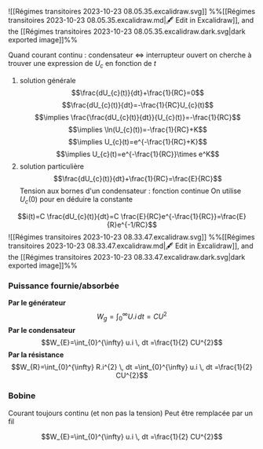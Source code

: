 ![[Régimes transitoires 2023-10-23 08.05.35.excalidraw.svg]]
%%[[Régimes transitoires 2023-10-23 08.05.35.excalidraw.md|🖋 Edit in Excalidraw]], and the [[Régimes transitoires 2023-10-23 08.05.35.excalidraw.dark.svg|dark exported image]]%%

Quand courant continu : condensateur $\iff$ interrupteur ouvert
on cherche à trouver une expression de $U_{c}$ en fonction de $t$

1. solution générale
 $$\frac{dU_{c}(t)}{dt}+\frac{1}{RC}=0$$
 $$\frac{dU_{c}(t)}{dt}=-\frac{1}{RC}U_{c}(t)$$
 $$\implies \frac{\frac{dU_{c}(t)}{dt}}{U_{c}(t)}=-\frac{1}{RC}$$
 $$\implies \ln(U_{c}(t))=-\frac{1}{RC}+K$$$$\implies U_{c}(t)=e^{-\frac{1}{RC}+K}$$
 $$\implies U_{c}(t)=e^{-\frac{1}{RC}}\times e^K$$
2. solution particulière
 $$\frac{dU_{c}(t)}{dt}+\frac{1}{RC}=\frac{E}{RC}$$
 Tension aux bornes d'un condensateur : fonction continue
On utilise $U_{c}(0)$ pour en déduire la constante

$$i(t)=C \frac{dU_{c}(t)}{dt}=C \frac{E}{RC}e^{-\frac{1}{RC}}=\frac{E}{R}e^{-1/RC}$$
![[Régimes transitoires 2023-10-23 08.33.47.excalidraw.svg]]
%%[[Régimes transitoires 2023-10-23 08.33.47.excalidraw.md|🖋 Edit in Excalidraw]], and the [[Régimes transitoires 2023-10-23 08.33.47.excalidraw.dark.svg|dark exported image]]%%

### Puissance fournie/absorbée
**Par le générateur**
$$W_{g}=\int_{0}^{\infty} U.i \, dt =CU^{2}$$
**Par le condensateur**
$$W_{E}=\int_{0}^{\infty} u.i \, dt =\frac{1}{2} CU^{2}$$
**Par la résistance**
$$W_{R}=\int_{0}^{\infty} R.i^{2} \, dt =\int_{0}^{\infty} u.i \, dt =\frac{1}{2} CU^{2}$$

### Bobine
Courant toujours continu (et non pas la tension)
Peut être remplacée par un fil

$$W_{E}=\int_{0}^{\infty} u.i \, dt =\frac{1}{2} CU^{2}$$